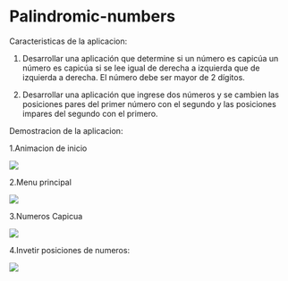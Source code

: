 # Palindromic-numbers

Caracteristicas de la aplicacion: 

1.   Desarrollar una aplicación que determine si un número es capicúa un número es capicúa si se lee igual de derecha a izquierda que de izquierda a derecha. 
El número debe ser mayor de 2 dígitos.
 

2.   Desarrollar una aplicación que ingrese dos números y se cambien las posiciones pares del primer número con el segundo y las posiciones 
impares del segundo con el primero.


Demostracion de la aplicacion: 

1.Animacion de inicio

![](img/demo.png)

2.Menu principal

![](img/demo1.png)

3.Numeros Capicua

![](img/demo2.png)

4.Invetir posiciones de numeros:

![](img/demo3.png)
